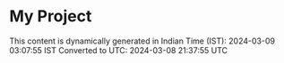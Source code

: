 # My Project

This content is dynamically generated in Indian Time (IST): 2024-03-09 03:07:55 IST
Converted to UTC: 2024-03-08 21:37:55 UTC
